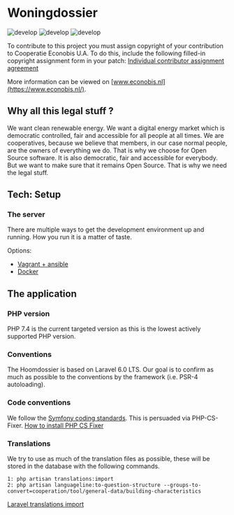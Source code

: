 # Woningdossier

![develop](https://github.com/Ecodenl/Woningdossier/actions/workflows/build.yml/badge.svg)
![develop](https://github.com/Ecodenl/Woningdossier/actions/workflows/tests.yml/badge.svg)
![develop](https://github.com/Ecodenl/Woningdossier/actions/workflows/static-analysis.yml/badge.svg)



To contribute to this project you must assign copyright of your contribution to Cooperatie Econobis U.A. 
To do this, include the following filled-in copyright assignment form in your patch: [Individual contributor assignment agreement](https://alfresco.econobis.nl/share/s/vPzg80L8SiaKwUJXFRhKtA)

More information can be viewed on [www.econobis.nl](https://www.econobis.nl/).

## Why all this legal stuff ? 
We want clean renewable energy. We want a digital energy market which is democratic controlled, fair and accessible for all people at all times. 
We are cooperatives, because we believe that members, in our case normal people, are the owners of everything we do. 
That is why we choose for Open Source software. It is also democratic, fair and accessible for everybody. 
But we want to make sure that it remains Open Source. That is why we need the legal stuff.
  

## Tech: Setup

### The server
There are multiple ways to get the development environment up and running. How 
you run it is a matter of taste.

Options:
- [Vagrant + ansible](docs/setup/vagrant-ansible.md)
- [Docker](docs/setup/docker.md)

## The application

### PHP version
PHP 7.4 is the current targeted version as this is the lowest actively supported PHP version.

### Conventions
The Hoomdossier is based on Laravel 6.0 LTS. Our goal is to confirm as much as 
possible to the conventions by the framework (i.e. PSR-4 autoloading).

### Code conventions
We follow the [Symfony coding standards](https://symfony.com/doc/current/contributing/code/standards.html).
This is persuaded via PHP-CS-Fixer. [How to install PHP CS Fixer](https://github.com/FriendsOfPHP/PHP-CS-Fixer#installation)

### Translations
We try to use as much of the translation files as possible, these will be stored in the database with the following commands.

    1: php artisan translations:import
    2: php artisan languageline:to-question-structure --groups-to-convert=cooperation/tool/general-data/building-characteristics

[Laravel translations import](https://github.com/WeDesignIt/laravel-translations-import)
